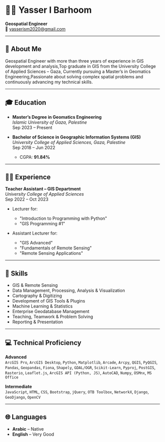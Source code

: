 # 👨‍💼 Yasser I Barhoom
**Geospatial Engineer**  
📧 yasserism2020@gmail.com  

---

## 🧭 About Me

Geospatial Engineer with more than three years of experience in GIS development and analysis,Top graduate in GIS from the University College of Applied Sciences – Gaza, Currently pursuing a Master’s in Geomatics Engineering,Passionate about solving complex spatial problems and continuously advancing my technical skills.

---

## 🎓 Education

- **Master’s Degree in Geomatics Engineering**  
  *Islamic University of Gaza, Palestine*  
  Sep 2023 – Present

- **Bachelor of Science in Geographic Information Systems (GIS)**  
  *University College of Applied Sciences, Gaza, Palestine*  
  Sep 2018 – Jun 2022  
  - CGPA: **91.84%**  

---

## 👨‍🏫 Experience

**Teacher Assistant – GIS Department**  
*University College of Applied Sciences*  
Sep 2022 – Oct 2023

- Lecturer for:  
  - "Introduction to Programming with Python"  
  - "GIS Programming #1"

- Assistant Lecturer for:  
  - "GIS Advanced"  
  - "Fundamentals of Remote Sensing"  
  - "Remote Sensing Applications"

---

## 🧠 Skills

- GIS & Remote Sensing  
- Data Management, Processing, Analysis & Visualization  
- Cartography & Digitizing  
- Development of GIS Tools & Plugins  
- Machine Learning & Statistics  
- Enterprise Geodatabase Management  
- Teaching, Teamwork & Problem Solving  
- Reporting & Presentation

---

## 💻 Technical Proficiency

**Advanced**  
`ArcGIS Pro`, `ArcGIS Desktop`, `Python`, `Matplotlib`, `Arcade`, `Arcpy`, `QGIS`, `PyQGIS`, `Pandas`, `Geopandas`, `Fiona`, `Shapely`, `GDAL/OGR`, `Scikit-Learn`, `Pyproj`, `PostGIS`, `Rasterio`, `Leaflet.js`, `ArcGIS API (Python, JS)`, `AutoCAD`, `Numpy`, `OSMnx`, `MS Office`

**Intermediate**  
`JavaScript`, `HTML`, `CSS`, `Bootstrap`, `jQuery`, `OTB Toolbox`, `NetworkX`, `Django`, `GeoDjango`, `OpenCV`

---

## 🌐 Languages

- **Arabic** – Native  
- **English** – Very Good  
